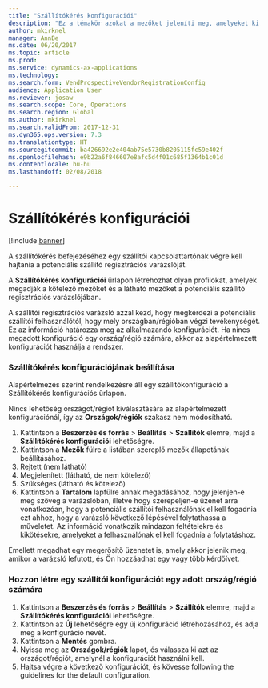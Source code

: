 ```yaml
---
title: "Szállítókérés konfigurációi"
description: "Ez a témakör azokat a mezőket jeleníti meg, amelyeket ki kell tölteni egy új szállítókérésben."
author: mkirknel
manager: AnnBe
ms.date: 06/20/2017
ms.topic: article
ms.prod: 
ms.service: dynamics-ax-applications
ms.technology: 
ms.search.form: VendProspectiveVendorRegistrationConfig
audience: Application User
ms.reviewer: josaw
ms.search.scope: Core, Operations
ms.search.region: Global
ms.author: mkirknel
ms.search.validFrom: 2017-12-31
ms.dyn365.ops.version: 7.3
ms.translationtype: HT
ms.sourcegitcommit: ba426692e2e404ab75e5730b8205115fc59e402f
ms.openlocfilehash: e9b22a6f846607e8afc5d4f01c685f1364b1c01d
ms.contentlocale: hu-hu
ms.lasthandoff: 02/08/2018

---
```


# <a name="vendor-request-configurations"></a>Szállítókérés konfigurációi
[!include [banner](../includes/banner.md)]

A szállítókérés befejezéséhez egy szállítói kapcsolattartónak végre kell hajtania a potenciális szállító regisztrációs varázslóját.

A **Szállítókérés konfigurációi** űrlapon létrehozhat olyan profilokat, amelyek megadják a kötelező mezőket és a látható mezőket a potenciális szállító regisztrációs varázslójában.

A szállítói regisztrációs varázsló azzal kezd, hogy megkérdezi a potenciális szállítói felhasználótól, hogy mely országban/régióban végzi tevékenységét. Ez az információ határozza meg az alkalmazandó konfigurációt. Ha nincs megadott konfiguráció egy ország/régió számára, akkor az alapértelmezett konfigurációt használja a rendszer.

### <a name="set-up-a-vendor-request-configuration"></a>Szállítókérés konfigurációjának beállítása

Alapértelmezés szerint rendelkezésre áll egy szállítókonfiguráció a Szállítókérés konfigurációs űrlapon.

Nincs lehetőség országot/régiót kiválasztására az alapértelmezett konfigurációnál, így az **Országok/régiók** szakasz nem módosítható.

1. Kattintson a **Beszerzés és forrás** > **Beállítás** > **Szállítók** elemre, majd a **Szállítókérés konfigurációi** lehetőségre.
2. Kattintson a **Mezők** fülre a listában szereplő mezők állapotának beállításához.
3. Rejtett (nem látható)
4. Megjelenített (látható, de nem kötelező)
5. Szükséges (látható és kötelező)
6. Kattintson a **Tartalom** lapfülre annak megadásához, hogy jelenjen-e meg szöveg a varázslóban, illetve hogy szerepeljen-e üzenet arra vonatkozóan, hogy a potenciális szállítói felhasználónak el kell fogadnia ezt ahhoz, hogy a varázsló következő lépésével folytathassa a műveletet. Az információ vonatkozik mindazon feltételekre és kikötésekre, amelyeket a felhasználónak el kell fogadnia a folytatáshoz.

Emellett megadhat egy megerősítő üzenetet is, amely akkor jelenik meg, amikor a varázsló lefutott, és Ön hozzáadhat egy vagy több kérdőívet.

### <a name="create-a-vendor-configuration-for-a-specific-countryregion"></a>Hozzon létre egy szállítói konfigurációt egy adott ország/régió számára
1.  Kattintson a **Beszerzés és forrás** > **Beállítás** > **Szállítók** elemre, majd a **Szállítókérés konfigurációi** lehetőségre.
2.  Kattintson az **Új** lehetőségre egy új konfiguráció létrehozásához, és adja meg a konfiguráció nevét.
3.  Kattintson a **Mentés** gombra.
4.  Nyissa meg az **Országok/régiók** lapot, és válassza ki azt az országot/régiót, amelynél a konfigurációt használni kell.
5.  Hajtsa végre a következő konfigurációt, és kövesse following the guidelines for the default configuration.


